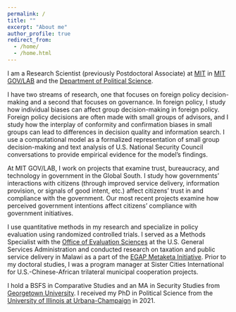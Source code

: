 ```yaml
---
permalink: /
title: ""
excerpt: "About me"
author_profile: true
redirect_from: 
  - /home/
  - /home.html
---
```


I am a Research Scientist (previously Postdoctoral Associate) at [MIT](https://web.mit.edu) in [MIT GOV/LAB](https://mitgovlab.org) and the [Department of Political Science](https://polisci.mit.edu). 

I have two streams of research, one that focuses on foreign policy decision-making and a second that focuses on governance. In foreign policy, I study how individual biases can affect group decision-making in foreign policy. Foreign policy decisions are often made with small groups of advisors, and I study how the interplay of conformity and confirmation biases in small groups can lead to differences in decision quality and information search.  I use a computational model as a formalized representation of small group decision-making and text analysis of U.S. National Security Council conversations to provide empirical evidence for the model’s findings.

At MIT GOV/LAB, I work on projects that examine trust, bureaucracy, and technology in government in the Global South.  I study how governments’ interactions with citizens (through improved service delivery, information provision, or signals of good intent, etc.) affect citizens’ trust in and compliance with the government.  Our most recent projects examine how perceived government intentions affect citizens’ compliance with government initiatives.

I use quantitative methods in my research and specialize in policy evaluation using randomized controlled trials.  I served as a Methods Specialist with the [Office of Evaluation Sciences](https://oes.gsa.gov) at the U.S. General Services Administration and conducted research on taxation and public service delivery in Malawi as a part of the [EGAP Metaketa Initiative](https://egap.org/our-work-0/the-metaketa-initiative/).  Prior to my doctoral studies, I was a program manager at Sister Cities International for U.S.-Chinese-African trilateral municipal cooperation projects.

I hold a BSFS in Comparative Studies and an MA in Security Studies from [Georgetown University](https://sfs.georgetown.edu).  I received my PhD in Political Science from the [University of Illinois at Urbana-Champaign](https://pol.illinois.edu) in 2021. 
